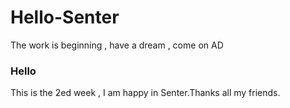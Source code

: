 # Hello-Senter
The work is beginning , have a dream , come on AD
### Hello 
This is the 2ed week , I am happy in Senter.Thanks all my friends.
